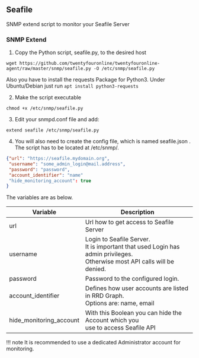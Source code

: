 
## Seafile

SNMP extend script to monitor your Seafile Server

### SNMP Extend

1. Copy the Python script, seafile.py, to the desired host
```
wget https://github.com/twentyfouronline/twentyfouronline-agent/raw/master/snmp/seafile.py -O /etc/snmp/seafile.py
```

Also you have to install the requests Package for Python3.
Under Ubuntu/Debian just run `apt install python3-requests`

2. Make the script executable
```
chmod +x /etc/snmp/seafile.py
```

3. Edit your snmpd.conf file and add:
```
extend seafile /etc/snmp/seafile.py
```

4. You will also need to create the config file, which is named
seafile.json . The script has to be located at /etc/snmp/.

```json
{"url": "https://seafile.mydomain.org",
 "username": "some_admin_login@mail.address",
 "password": "password",
 "account_identifier": "name"
 "hide_monitoring_account": true
}
```

The variables are as below.

| Variable | Description |
| --- | --- |
| url | Url how to get access to Seafile Server |
| username | Login to Seafile Server.<br>It is important that used Login has admin privileges.<br>Otherwise most API calls will be denied. |
| password | Password to the configured login. |
| account_identifier | Defines how user accounts are listed in RRD Graph.<br>Options are: name, email |
| hide_monitoring_account | With this Boolean you can hide the Account which you<br>use to access Seafile API |

!!! note
    It is recommended to use a dedicated Administrator account for monitoring.




